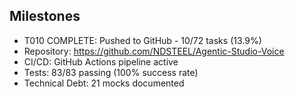 
## Milestones
- T010 COMPLETE: Pushed to GitHub - 10/72 tasks (13.9%)
- Repository: https://github.com/NDSTEEL/Agentic-Studio-Voice
- CI/CD: GitHub Actions pipeline active
- Tests: 83/83 passing (100% success rate)
- Technical Debt: 21 mocks documented
